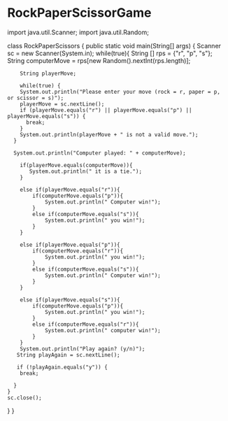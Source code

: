 # RockPaperScissorGame






import java.util.Scanner;
import java.util.Random;

class RockPaperScissors {
    public static void main(String[] args) {
        Scanner sc = new Scanner(System.in);
        while(true){
        String [] rps = {"r", "p", "s"};
        String computerMove = rps[new Random().nextInt(rps.length)];
        
        String playerMove;
        
        while(true) {
        System.out.println("Please enter your move (rock = r, paper = p, or scissor = s)");
        playerMove = sc.nextLine();
        if (playerMove.equals("r") || playerMove.equals("p") || playerMove.equals("s")) {
          break;
        }
        System.out.println(playerMove + " is not a valid move.");
      }
      
      System.out.println("Computer played: " + computerMove);
        
        if(playerMove.equals(computerMove)){
           System.out.println(" it is a tie."); 
        }
        
        else if(playerMove.equals("r")){
            if(computerMove.equals("p")){
                System.out.println(" Computer win!");
            }
            else if(computerMove.equals("s")){
                System.out.println(" you win!");
            }
        }
        
        else if(playerMove.equals("p")){
            if(computerMove.equals("r")){
                System.out.println(" you win!");
            }
            else if(computerMove.equals("s")){
                System.out.println(" Computer win!");
            }
        }
        
        else if(playerMove.equals("s")){
            if(computerMove.equals("p")){
                System.out.println(" you win!");
            }
            else if(computerMove.equals("r")){
                System.out.println(" computer win!");
            }
        }
        System.out.println("Play again? (y/n)");
       String playAgain = sc.nextLine();
      
       if (!playAgain.equals("y")) {
        break;
        
      }
    }
    sc.close();
}
}
